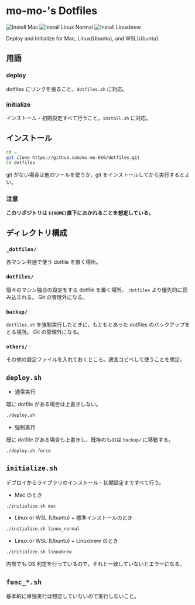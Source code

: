 # mo-mo-'s Dotfiles
![Install Mac](https://github.com/mo-mo-666/dotfiles/workflows/Install%20on%20Mac/badge.svg)
![Install Linux Normal](https://github.com/mo-mo-666/dotfiles/workflows/Install%20on%20Linux%20Normal/badge.svg)
![Install Linuxbrew](https://github.com/mo-mo-666/dotfiles/workflows/Install%20on%20Linuxbrew/badge.svg)

Deploy and Initialize for Mac, Linux(Ubuntu), and WSL(Ubuntu).

## 用語

### deploy
dotfiles にリンクを張ること。`dotfiles.sh` に対応。

### initialize
インストール・初期設定すべて行うこと。`install.sh` に対応。

## インストール
```bash
cd ~
git clone https://github.com/mo-mo-666/dotfiles.git
cd dotfiles
```
git がない場合は他のツールを使うか，git をインストールしてから実行するとよい。
### 注意
**このリポジトリは `${HOME}`直下におかれることを想定している。**

## ディレクトリ構成

### `_dotfiles/`
各マシン共通で使う dotfile を置く場所。

### `dotfiles/`
個々のマシン独自の設定をする dotfile を置く場所。`_dotfiles` より優先的に読み込まれる。
Git の管理外になる。

### `backup/`
`dotfiles.sh` を強制実行したときに，もともとあった dotfiles のバックアップをとる場所。
Git の管理外になる。

### `others/`
その他の設定ファイルを入れておくところ。適宜コピペして使うことを想定。

## `deploy.sh`

- 通常実行

既に dotfile がある場合は上書きしない。

```bash
./deploy.sh
```

- 強制実行

既に dotfile がある場合も上書きし，既存のものは `backup/` に移動する。

```bash
./deploy.sh force
```

## `initialize.sh`

デプロイからライブラリのインストール・初期設定まですべて行う。

- Mac のとき

```bash
./initialize.sh mac
```

- Linux or WSL (Ubuntu) + 標準インストールのとき

```bash
./initialize.sh linux_normal
```

- Linux or WSL (Ubuntu) + Linuxbrew のとき

```bash
./initialize.sh linuxbrew
```

内部でも OS 判定を行っているので，それと一致していないとエラーになる。


## `func_*.sh`
基本的に単独実行は想定していないので実行しないこと。
